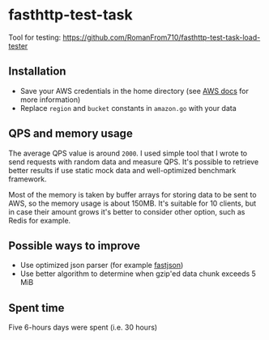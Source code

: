 # fasthttp-test-task

Tool for testing: https://github.com/RomanFrom710/fasthttp-test-task-load-tester

## Installation

- Save your AWS credentials in the home directory (see [AWS docs](https://docs.aws.amazon.com/sdk-for-go/v1/developer-guide/setting-up.html) for more information)
- Replace `region` and `bucket` constants in `amazon.go` with your data

## QPS and memory usage

The average QPS value is around `2000`. I used simple tool that I wrote to send requests with random data and measure QPS. It's possible to retrieve better results if use static mock data and well-optimized benchmark framework.

Most of the memory is taken by buffer arrays for storing data to be sent to AWS, so the memory usage is about 150MB. It's suitable for 10 clients, but in case their amount grows it's better to consider other option, such as Redis for example.

## Possible ways to improve

- Use optimized json parser (for example [fastjson](https://github.com/valyala/fastjson))
- Use better algorithm to determine when gzip'ed data chunk exceeds 5 MiB

## Spent time

Five 6-hours days were spent (i.e. 30 hours)
